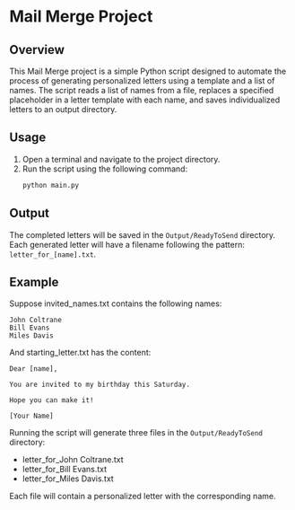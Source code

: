 # Mail Merge Project

## Overview
This Mail Merge project is a simple Python script designed to automate the process of generating personalized letters using a template and a list of names. The script reads a list of names from a file, replaces a specified placeholder in a letter template with each name, and saves individualized letters to an output directory.

## Usage
1. Open a terminal and navigate to the project directory.
2. Run the script using the following command:
   ```bash
   python main.py
   ```

## Output
The completed letters will be saved in the `Output/ReadyToSend` directory. Each generated letter will have a filename following the pattern: `letter_for_[name].txt`.

## Example
Suppose invited_names.txt contains the following names:
```
John Coltrane
Bill Evans
Miles Davis
```
And starting_letter.txt has the content:
```
Dear [name],

You are invited to my birthday this Saturday.

Hope you can make it!

[Your Name]
```
Running the script will generate three files in the `Output/ReadyToSend` directory:
- letter_for_John Coltrane.txt
- letter_for_Bill Evans.txt
- letter_for_Miles Davis.txt

Each file will contain a personalized letter with the corresponding name.